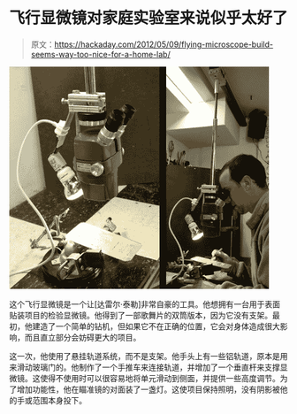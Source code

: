 # 飞行显微镜对家庭实验室来说似乎太好了

> 原文：<https://hackaday.com/2012/05/09/flying-microscope-build-seems-way-too-nice-for-a-home-lab/>

![](img/4ca1cb9a8b0559807936be9f0023d5ea.png "flying-microscope")

这个飞行显微镜是一个让[达雷尔·泰勒]非常自豪的工具。他想拥有一台用于表面贴装项目的检验显微镜。他得到了一部歌舞片的双筒版本，因为它没有支架。最初，他建造了一个简单的钻机，但如果它不在正确的位置，它会对身体造成很大影响，而且直立部分会妨碍更大的项目。

这一次，他使用了悬挂轨道系统，而不是支架。他手头上有一些铝轨道，原本是用来滑动玻璃门的。他制作了一个手推车来连接轨道，并增加了一个垂直杆来支撑显微镜。这使得不使用时可以很容易地将单元滑动到侧面，并提供一些高度调节。为了增加功能性，他在瞄准镜的对面装了一盏灯。这使项目保持照明，没有阴影被他的手或范围本身投下。